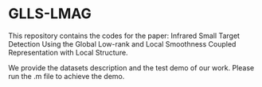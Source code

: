 # GLLS-LMAG
This repository contains the codes for the paper: Infrared Small Target Detection Using the Global Low-rank and Local Smoothness Coupled Representation with Local Structure.

We provide the datasets description and the test demo of our work. Please run the .m file to achieve the demo.
